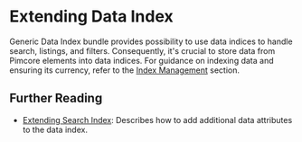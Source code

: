 # Extending Data Index

Generic Data Index bundle provides possibility to use data indices to handle search, listings, and filters. Consequently, it's crucial to store data from Pimcore elements into data indices.
For guidance on indexing data and ensuring its currency, refer to the [Index Management](../02_Configuration/03_Index_Management.md) section.

## Further Reading
- [Extending Search Index](./06_Extend_Search_Index.md):
  Describes how to add additional data attributes to the data index.